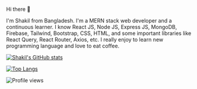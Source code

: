 Hi there 👋 

I'm Shakil from Bangladesh. I'm a MERN stack web developer and a continuous learner. I know React JS, Node JS, Express JS, MongoDB, Firebase, Tailwind, Bootstrap, CSS, HTML, and some important libraries like React Query, React Router, Axios, etc. I really enjoy to learn new programming language and love to eat coffee.

[![Shakil's GitHub stats](https://github-readme-stats.vercel.app/api?username=saiful-shaakil&count_private=true&show_icons=true&theme=radical&hide=stars,prs,issues,contribs)](https://github.com/saiful-shaakil/github-readme-stats)

[![Top Langs](https://github-readme-stats.vercel.app/api/top-langs/?username=saiful-shaakil&layout=compact)](https://github.com/saiful-shaakil/github-readme-stats)

![Profile views](https://gpvc.arturio.dev/[saiful-shaakil])
